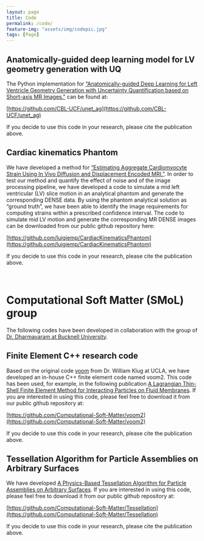 ```yaml
---
layout: page
title: Code
permalink: /code/
feature-img: "assets/img/codepic.jpg"
tags: [Page]
---
```



## Anatomically-guided deep learning model for LV geometry generation with UQ
The Python implementation for [“Anatomically-guided Deep Learning for Left Ventricle Geometry Generation with Uncertainty Quantification based on Short-axis MR Images."](https://www.sciencedirect.com/science/article/pii/S0952197623001963) can be found at:

[https://github.com/CBL-UCF/unet_ag](https://github.com/CBL-UCF/unet_ag)

If you decide to use this code in your research, please cite the publication above.
<br/>

## Cardiac kinematics Phantom
We have developed a method for [“Estimating Aggregate Cardiomyocyte Strain Using In Vivo Diffusion and Displacement Encoded MRI.”](https://ieeexplore.ieee.org/abstract/document/8792099). In order to test our method and quantify the effect of noise and of the image processing pipeline, we have developed a code to simulate a mid left ventricular (LV) slice motion in an analytical phantom and generate the corresponding DENSE data. By using the phantom analytical solution as “ground truth”, we have been able to identify the image requirements for computing strains within a prescribed confidence interval. The code to simulate mid LV motion and generate the corresponding MR DENSE images can be downloaded from our public github repository here:

[https://github.com/luigiemp/CardiacKinematicsPhantom](https://github.com/luigiemp/CardiacKinematicsPhantom)

If you decide to use this code in your research, please cite the publication above.
<br/><br/><br/>


# Computational Soft Matter (SMoL) group
The following codes have been developed in collaboration with the group of [Dr. Dharmavaram at Bucknell University](https://www.bucknell.edu/fac-staff/sanjay-dharmavaram).

## Finite Element C++ research code
Based on the original code [voom](https://github.com/wsklug/voom) from Dr. William Klug at UCLA, we have developed an in-house C++ finite element code named voom2. This code has been used, for example, in the following publication [A Lagrangian Thin-Shell Finite Element Method for Interacting Particles on Fluid Membranes](https://www.mdpi.com/2077-0375/12/10/960). If you are interested in using this code, please feel free to download it from our public github repository at:

[https://github.com/Computational-Soft-Matter/voom2](https://github.com/Computational-Soft-Matter/voom2)

If you decide to use this code in your research, please cite the publication above.
<br/>

## Tessellation Algorithm for Particle Assemblies on Arbitrary Surfaces
We have developed [A Physics-Based Tessellation Algorithm for Particle Assemblies on Arbitrary Surfaces](https://www.sciencedirect.com/science/article/pii/S0010465524000894). If you are interested in using this code, please feel free to download it from our public github repository at:

[https://github.com/Computational-Soft-Matter/Tessellation](https://github.com/Computational-Soft-Matter/Tessellation)

If you decide to use this code in your research, please cite the publication above.
<br/>

